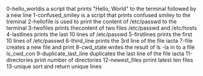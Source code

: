 0-hello_worldis a script that prints "Hello, World" to the terminal followed by a new line
1-confused_smiley is a script that prints confused smiley to the treminal
2-hellofile is used to print the content of /etc/passwd to the terminal
3-twofiles prints thecontent of two files /etc/passwd and /etc/hosts
4-lastlines prints the last 10 lines of /etc/passwd
5-firstlines prints the first 10 lines of /etc/passwd
6-third_line prints the 3rd line of the file iacta
7-file creates a new file and print
8-cwd_state writes the result of ls -la in to a file ls_cwd_con
9-duplicate_last_line duplicates the last line of the file iacta
11-directories print number of directories
12-newest_files prrint latest ten files
13-unique sort and return unique lines
